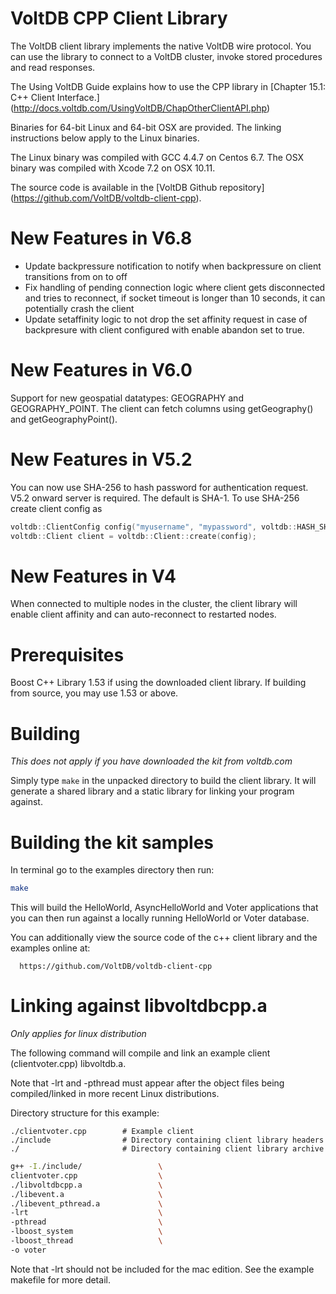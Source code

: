 VoltDB CPP Client Library
=========================

The VoltDB client library implements the native VoltDB wire protocol. You can
use the library to connect to a VoltDB cluster, invoke stored procedures and
read responses.

The Using VoltDB Guide explains how to use the CPP library in
[Chapter 15.1: C++ Client Interface.]
(http://docs.voltdb.com/UsingVoltDB/ChapOtherClientAPI.php)

Binaries for 64-bit Linux and 64-bit OSX are provided. The linking
instructions below apply to the Linux binaries.

The Linux binary was compiled with GCC 4.4.7 on Centos 6.7.
The OSX binary was compiled with Xcode 7.2 on OSX 10.11.

The source code is available in the [VoltDB Github repository]
(https://github.com/VoltDB/voltdb-client-cpp). 

New Features in V6.8
==================
- Update backpressure notification to notify when backpressure on client transitions from on to off
- Fix handling of pending connection logic where client gets disconnected and tries to reconnect, if socket timeout is longer than 10 seconds, it can potentially crash the client
- Update setaffinity logic to not drop the set affinity request in case of backpresure with client configured with enable abandon set to true.

New Features in V6.0
==================

Support for new geospatial datatypes: GEOGRAPHY and GEOGRAPHY_POINT. The client can fetch
columns using getGeography() and getGeographyPoint().

New Features in V5.2
==================

You can now use SHA-256 to hash password for authentication request. V5.2 onward
server is required. The default is SHA-1. To use SHA-256 create client config as
```C++
voltdb::ClientConfig config("myusername", "mypassword", voltdb::HASH_SHA256);
voltdb::Client client = voltdb::Client::create(config);
```

New Features in V4
==================

When connected to multiple nodes in the cluster, the client library will enable
client affinity and can auto-reconnect to restarted nodes.

Prerequisites
=============

Boost C++ Library 1.53 if using the downloaded client library. If building from
source, you may use 1.53 or above.

Building
========
*This does not apply if you have downloaded the kit from voltdb.com*

Simply type `make` in the unpacked directory to build the client library. It
will generate a shared library and a static library for linking your program
against.

Building the kit samples
========================

In terminal go to the examples directory then run:
```bash
make
```

This will build the HelloWorld, AsyncHelloWorld and Voter applications
that you can then run against a locally running HelloWorld or Voter database.

You can additionally view the source code of the c++ client library and the
examples online at:

      https://github.com/VoltDB/voltdb-client-cpp

Linking against libvoltdbcpp.a
==============================
*Only applies for linux distribution*

The following command will compile and link an example client
(clientvoter.cpp) libvoltdb.a.

Note that -lrt and -pthread must appear after the object files being compiled/linked
in more recent Linux distributions.

Directory structure for this example:
```
./clientvoter.cpp        # Example client
./include                # Directory containing client library headers
./                       # Directory containing client library archive
```

```bash
g++ -I./include/                 \
clientvoter.cpp                  \
./libvoltdbcpp.a                 \
./libevent.a                     \
./libevent_pthread.a             \
-lrt                             \
-pthread                         \
-lboost_system                   \
-lboost_thread                   \
-o voter
```

Note that -lrt should not be included for the mac edition. See the example makefile
for more detail.
